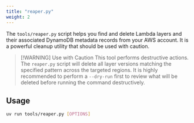 ```yaml
---
title: "reaper.py"
weight: 2
---
```


The `tools/reaper.py` script helps you find and delete Lambda layers and their associated DynamoDB metadata records from your AWS account. It is a powerful cleanup utility that should be used with caution.

> [!WARNING] Use with Caution
> This tool performs destructive actions. The `reaper.py` script will delete all layer versions matching the specified pattern across the targeted regions. It is highly recommended to perform a `--dry-run` first to review what will be deleted before running the command destructively.

## Usage

```bash
uv run tools/reaper.py [OPTIONS]
```
